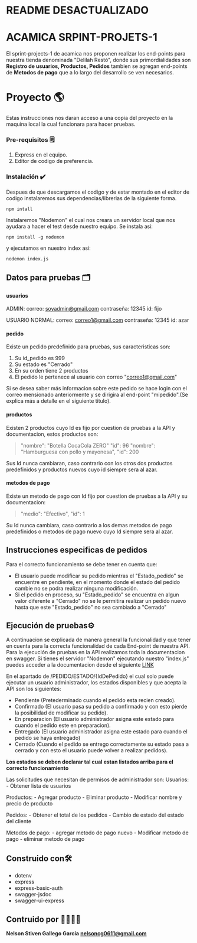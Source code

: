 # README DESACTUALIZADO <IGNORAR>
# ACAMICA SRPINT-PROJETS-1

El sprint-projects-1 de acamica nos proponen realizar los end-points para nuestra tienda denominada "Delilah Restó", donde sus primordialidades son **Registro de usuarios, Productos, Pedidos** tambien se agregan end-points de **Metodos de pago** que a lo largo del desarrollo se ven necesarios.

# Proyecto 🌎

Estas instrucciones nos daran acceso a una copia del proyecto en la maquina local la cual funcionara para hacer pruebas.

### Pre-requisitos 🗒️

 1. Express en el equipo.
 2. Editor de codigo de preferencia.

### Instalación ✔️
Despues de que descargamos el codigo y de estar montado en el editor de codigo instalaremos sus dependencias/librerias de la siguiente forma.
	
	npm intall
	
Instalaremos "Nodemon" el cual nos creara un servidor local que nos 
ayudara a hacer el test desde nuestro equipo. Se instala asi:

	npm install -g nodemon

y ejecutamos en nuestro index asi:

	nodemon index.js


## Datos para pruebas 🗂️

#### usuarios
ADMIN:
correo: soyadmin@gmail.com
contraseña: 12345
id: fijo

USUARIO NORMAL:
correo: correo1@gmail.com
contraseña: 12345
id: azar
#### pedido
Existe un pedido predefinido para pruebas, sus caracteristicas son:

 1. Su id_pedido es 999
 2. Su estado es "Cerrado"
 3. En su orden tiene 2 productos
 4. El pedido le pertenece al usuario con correo "correo1@gmail.com"

Si se desea saber más informacion sobre este pedido se hace login con el correo mensionado anteriormente y se dirigira al end-point "mipedido".(Se explica más a detalle en el siguiente titulo).

#### productos

Existen 2 productos cuyo Id es fijo por cuestion de pruebas a la API y documentacion, estos productos son:

>"nombre":  "Botella CocaCola ZERO"
"id":  96
"nombre":  "Hamburguesa con pollo y mayonesa",
"id":  200

Sus Id nunca cambiaran, caso contrario con los otros dos productos predefinidos y productos nuevos cuyo id siempre sera al azar.

#### metodos de pago
Existe un metodo de pago con Id fijo por cuestion de pruebas a la API y su documentacion:

>"medio":  "Efectivo",
"id":  1

Su Id nunca cambiara, caso contrario a los demas metodos de pago predefinidos o metodos de pago nuevo cuyo Id siempre sera al azar.


## Instrucciones especificas de pedidos

Para el correcto funcionamiento se debe tener en cuenta que:
 
 - El usuario puede modificar su pedido mientras el "Estado_pedido" se encuentre en pendiente, en el momento donde el estado del pedido cambie no se podra realizar ninguna modificación.
 - Si el pedido en proceso, su "Estado_pedido" se encuentra en algun valor diferente a "Cerrado" no se le permitira realizar un pedido nuevo hasta que este "Estado_pedido" no sea cambiado a "Cerrado"

## Ejecución de pruebas⚙️
A continuacion se explicada de manera general la funcionalidad y que tener en cuenta para la correcta funcionalidad de cada End-point de nuestra API.
Para la ejecución de pruebas en la API realizamos toda la documentacion en swagger.
Si tienes el servidor "Nodemon" ejecutando nuestro "index.js" puedes acceder a la documentacion desde el siguiente [LINK](http://localhost:3000/swagger)

En el apartado de /PEDIDO/ESTADO/{IdDePedido} el cual solo puede ejecutar un usuario administrador, los estados disponibles y que acepta la API son los siguientes:

 - Pendiente (Pretederminado cuando el pedido esta recien creado).
 - Confirmado (El usuario pasa su pedido a confirmado y con esto pierde la posibilidad de modificar su pedido).
 - En preparacion (El usuario administrador asigna este estado para cuando el pedido este en preparacion).
 - Entregado (El usuario administrador asigna este estado para cuando el pedido se haya entregado)
 - Cerrado (Cuando el pedido se entrego correctamente su estado pasa a cerrado y con esto el usuario puede volver a realizar pedidos).


**Los estados se deben declarar tal cual estan listados arriba para el correcto funcionamiento** 

Las solicitudes que necesitan de permisos de administrador son:
Usuarios:
	- Obtener lista de usuarios

Productos:
	- Agregar producto
	- Eliminar producto
	- Modificar nombre y precio de producto

Pedidos:
	- Obtener el total de los pedidos
	- Cambio de estado del estado del cliente

Metodos de pago:
	- agregar metodo de pago nuevo
	- Modificar metodo de pago
	- eliminar metodo de pago


## Construido con🛠️
- dotenv
- express
- express-basic-auth
- swagger-jsdoc
- swagger-ui-express

## Contruido por 👨‍💻👨‍🍳

**Nelson Stiven Gallego Garcia**
**nelsoncg0611@gmail.com**

